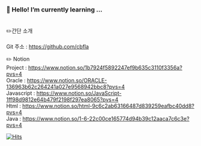 ### 🌱 Hello! I’m currently learning ...<br><br>

:pencil2:간단 소개<br><br>
Git 주소 : https://github.com/cbfla<br>

:pencil2: Notion <br>
Project : https://www.notion.so/1b7924f5892247ef9b635c3110f3356a?pvs=4 <br>
Oracle : https://www.notion.so/ORACLE-136963b62c264241a027e9568942bbc8?pvs=4 <br>
Javascript : https://www.notion.so/JavaScript-1ff98d9812e64b479f2198f297ea8065?pvs=4 <br>
Html : https://www.notion.so/html-9c6c2ab63166487d839259eafbc40dd8?pvs=4 <br>
Java : https://www.notion.so/1-6-22c00ce165774d94b39c12aaca7c6c3e?pvs=4 <br>


[![Hits](https://hits.seeyoufarm.com/api/count/incr/badge.svg?url=https%3A%2F%2Fgithub.com%2Fcbfla%2Fhit-counter&count_bg=%2379C83D&title_bg=%23555555&icon=&icon_color=%23E7E7E7&title=hits&edge_flat=true)](https://hits.seeyoufarm.com)



